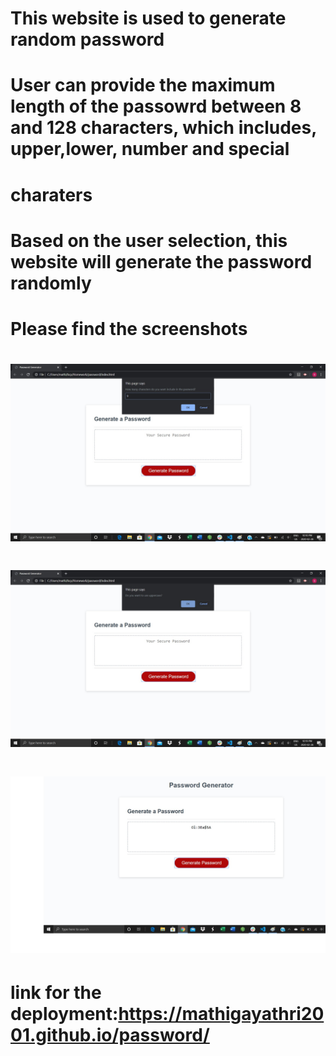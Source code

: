 # This website is used to generate random password

# User can provide the maximum length of the passowrd between 8 and 128 characters, which includes, upper,lower, number and special 
# charaters

# Based on the user selection, this website will generate the password randomly

# Please find the screenshots

# ![prompt](images/prompt_password.jpg)
# ![confirm](images/confirm_password.jpg)
# ![random](images/random_password.jpg)

# link for the deployment:https://mathigayathri2001.github.io/password/